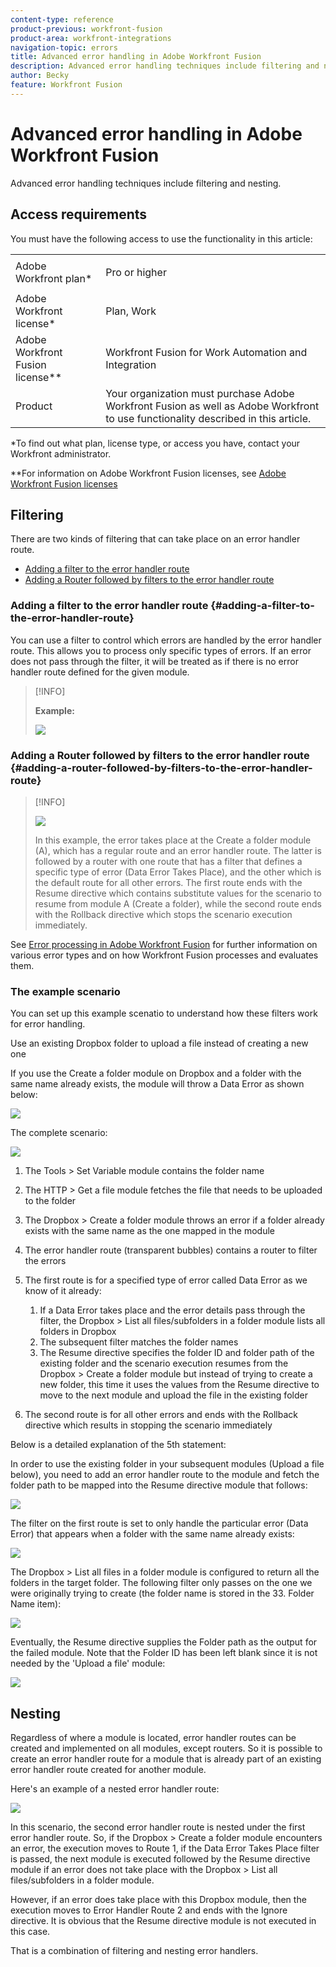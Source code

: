 ```yaml
---
content-type: reference
product-previous: workfront-fusion
product-area: workfront-integrations
navigation-topic: errors
title: Advanced error handling in Adobe Workfront Fusion
description: Advanced error handling techniques include filtering and nesting.
author: Becky
feature: Workfront Fusion
---
```


# Advanced error handling in Adobe Workfront Fusion

Advanced error handling techniques include filtering and nesting.

## Access requirements

You must have the following access to use the functionality in this article:

<table style="table-layout:auto">
 <col> 
 <col> 
 <tbody> 
  <tr> 
   <td role="rowheader">Adobe Workfront plan*</td> 
   <td> <p>Pro or higher</p> </td> 
  </tr> 
  <tr data-mc-conditions=""> 
   <td role="rowheader">Adobe Workfront license*</td> 
   <td> <p>Plan, Work</p> </td> 
  </tr> 
  <tr> 
   <td role="rowheader">Adobe Workfront Fusion license**</td> 
   <td> <p>Workfront Fusion for Work Automation and Integration </p>  </td> 
  </tr> 
  <tr> 
   <td role="rowheader">Product</td> 
   <td>Your organization must purchase Adobe Workfront Fusion as well as Adobe Workfront to use functionality described in this article.</td> 
  </tr> 
 </tbody> 
</table>

&#42;To find out what plan, license type, or access you have, contact your Workfront administrator.

&#42;&#42;For information on Adobe Workfront Fusion licenses, see [Adobe Workfront Fusion licenses](../../workfront-fusion/get-started/license-automation-vs-integration.md)

## Filtering

There are two kinds of filtering that can take place on an error handler route.

* [Adding a filter to the error handler route](#adding-a-filter-to-the-error-handler-route) 
* [Adding a Router followed by filters to the error handler route](#adding-a-router-followed-by-filters-to-the-error-handler-route)

### Adding a filter to the error handler route {#adding-a-filter-to-the-error-handler-route}

You can use a filter to control which errors are handled by the error handler route. This allows you to process only specific types of errors. If an error does not pass through the filter, it will be treated as if there is no error handler route defined for the given module.

>[!INFO]
>
>**Example:**  
>
>![](assets/filter-error-handling-350x238.png)

### Adding a Router followed by filters to the error handler route {#adding-a-router-followed-by-filters-to-the-error-handler-route}

>[!INFO]
>
>![](assets/router-filter-error-handling-350x254.png)
>
>In this example, the error takes place at the Create a folder module (A), which has a regular route and an error handler route. The latter is followed by a router with one route that has a filter that defines a specific type of error (Data Error Takes Place), and the other which is the default route for all other errors. The first route ends with the Resume directive which contains substitute values for the scenario to resume from module A (Create a folder), while the second route ends with the Rollback directive which stops the scenario execution immediately.

See [Error processing in Adobe Workfront Fusion](../../workfront-fusion/errors/error-processing.md) for further information on various error types and on how Workfront Fusion processes and evaluates them.

### The example scenario

You can set up this example scenatio to understand how these filters work for error handling.

Use an existing Dropbox folder to upload a file instead of creating a new one

If you use the Create a folder module on Dropbox and a folder with the same name already exists, the module will throw a Data Error as shown below:

![](assets/dropbox-350x276.png)

The complete scenario:

![](assets/dropbox-scenario-350x190.png)

1. The Tools > Set Variable module contains the folder name
1. The HTTP > Get a file module fetches the file that needs to be uploaded to the folder
1. The Dropbox > Create a folder module throws an error if a folder already exists with the same name as the one mapped in the module
1. The error handler route (transparent bubbles) contains a router to filter the errors
1. The first route is for a specified type of error called Data Error as we know of it already:

   1. If a Data Error takes place and the error details pass through the filter, the Dropbox > List all files/subfolders in a folder module lists all folders in Dropbox
   1. The subsequent filter matches the folder names
   1. The Resume directive specifies the folder ID and folder path of the existing folder and the scenario execution resumes from the Dropbox > Create a folder module but instead of trying to create a new folder, this time it uses the values from the Resume directive to move to the next module and upload the file in the existing folder

1. The second route is for all other errors and ends with the Rollback directive which results in stopping the scenario immediately

Below is a detailed explanation of the 5th statement:

In order to use the existing folder in your subsequent modules (Upload a file below), you need to add an error handler route to the module and fetch the folder path to be mapped into the Resume directive module that follows:

![](assets/add-error-handler-route-350x113.png)

The filter on the first route is set to only handle the particular error (Data Error) that appears when a folder with the same name already exists:

![](assets/condition-350x327.png)

The Dropbox > List all files in a folder module is configured to return all the folders in the target folder. The following filter only passes on the one we were originally trying to create (the folder name is stored in the 33. Folder Name item):

![](assets/condition2-350x193.png)

Eventually, the Resume directive supplies the Folder path as the output for the failed module. Note that the Folder ID has been left blank since it is not needed by the 'Upload a file' module:

![](assets/flow-control-350x190.png)

## Nesting

Regardless of where a module is located, error handler routes can be created and implemented on all modules, except routers. So it is possible to create an error handler route for a module that is already part of an existing error handler route created for another module.

Here's an example of a nested error handler route:

![](assets/nested-error-handling-route-350x174.png)

In this scenario, the second error handler route is nested under the first error handler route. So, if the Dropbox > Create a folder module encounters an error, the execution moves to Route 1, if the Data Error Takes Place filter is passed, the next module is executed followed by the Resume directive module if an error does not take place with the Dropbox > List all files/subfolders in a folder module.

However, if an error does take place with this Dropbox module, then the execution moves to Error Handler Route 2 and ends with the Ignore directive. It is obvious that the Resume directive module is not executed in this case.

That is a combination of filtering and nesting error handlers.

<!--
<p data-mc-conditions="QuicksilverOrClassic.Draft mode">Watch this 4-part video course to learn all about error handling in less than 22 minutes</p>
-->

